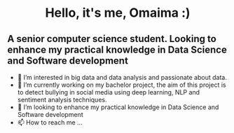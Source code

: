 <h1 align="center">Hello, it's me, Omaima :)</h1>

##  A senior computer science student. Looking to enhance my practical knowledge in Data Science and Software development

- 👀 I’m interested in big data and data analysis and passionate about data.
- 🌱 I’m currently working on my bachelor project, the aim of this project is to detect bullying in social media using deep learning, NLP and sentiment analysis techniques.
- 💞️ I’m looking to enhance my practical knowledge in Data Science and Software development 
- 📫 How to reach me ...

<!---
omaima-9/omaima-9 is a ✨ special ✨ repository because its `README.md` (this file) appears on your GitHub profile.
You can click the Preview link to take a look at your changes.
--->
